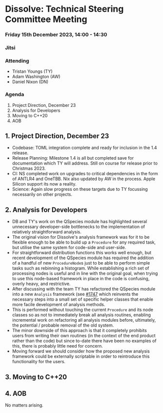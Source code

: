 # Dissolve: Technical Steering Committee Meeting
### Friday 15th December 2023, 14:00 - 14:30
### Jitsi

### Attending

- Tristan Youngs (TY)
- Adam Washington (AW)
- Daniel Nixon (DN)

### Agenda

1. Project Direction, December 23
2. Analysis for Developers
3. Moving to C++20
4. AOB

## 1. Project Direction, December 23

- Codebase: TOML integration complete and ready for inclusion in the 1.4 release.
- Release Planning: Milestone 1.4 is all but completed save for documentation which TY will address. Still on course for release prior to Christmas 2023.
- CI: NS completed work on upgrades to critical dependencies in the form of ANTLR4 and OneTBB. Nix also updated by AW in the process. Apple Silicon support its now a reality.
- Science: Again slow progress on these targets due to TY focussing necessarily on other projects.

## 2. Analysis for Developers

- DB and TY's work on the QSpecies module has highlighted several unnecessary developer-side bottlenecks to the implementation of relatively straightforward analysis.
- The original vision for Dissolve's analysis framework was for it to be flexible enough to be able to build up a `Procedure` for any required task, but utilise the same system for code-side and user-side.
- For straightforward distribution functions this works well enough, but recent development of the QSpecies module has required the addition of a handful of new `ProcedureNode`s just to be able to perform simple tasks such as rebinning a histogram. While establishing a rich set of processing nodes is useful and in line with the original goal, when trying to use this node-based framework in place in the code is confusing, overly heavy, and restrictive.
- After discussing with the team TY has refactored the QSpecies module into a new `Analysis` framework (see [#1747](https://github.com/disorderedmaterials/dissolve/pull/1747) which reinvents the necessary steps into a small set of specific helper classes that enable more facile development of analysis methods.
- This is performed without touching the current `Procedure` and its node classes so as not to immediately break all analysis routines, enabling incremental work on refactoring all analysis modules before, ultimately, the potential / probable removal of the old system.
- The minor downside of this approach is that it completely prohibits users from writing their own routines (in the context of the end product rather than the code) but since to-date there have been no examples of this, there is probably little need for concern.
- Moving forward we should consider how the proposed new analysis framework could be externally scriptable in order to reintroduce this functionality for the users.

## 3. Moving to C++20

## 4. AOB

No matters arising.
